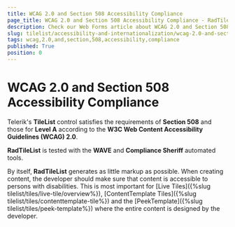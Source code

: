 ```yaml
---
title: WCAG 2.0 and Section 508 Accessibility Compliance
page_title: WCAG 2.0 and Section 508 Accessibility Compliance - RadTileList
description: Check our Web Forms article about WCAG 2.0 and Section 508 Accessibility Compliance.
slug: tilelist/accessibility-and-internationalization/wcag-2.0-and-section-508-accessibility-compliance
tags: wcag,2.0,and,section,508,accessibility,compliance
published: True
position: 0
---
```


# WCAG 2.0 and Section 508 Accessibility Compliance





Telerik's **TileList** control satisfies the requirements of **Section 508** and those for **Level A** according to the **W3C Web Content Accessibility Guidelines (WCAG) 2.0**.

**RadTileList** is tested with the **WAVE** and **Compliance Sheriff** automated tools.

By itself, **RadTileList** generates as little markup as possible. When creating content, the developer should make sure that content is accessible to persons with disabilities. This is most important for [Live Tiles]({%slug tilelist/tiles/live-tile/overview%}), [ContentTemplate Tiles]({%slug tilelist/tiles/contenttemplate-tile%}) and the [PeekTemplate]({%slug tilelist/tiles/peek-template%}) where the entire content is designed by the developer.
